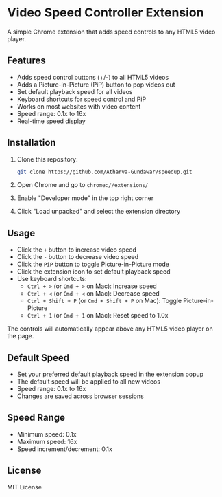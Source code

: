 # Video Speed Controller Extension

A simple Chrome extension that adds speed controls to any HTML5 video player.

## Features

- Adds speed control buttons (+/-) to all HTML5 videos
- Adds a Picture-in-Picture (PiP) button to pop videos out
- Set default playback speed for all videos
- Keyboard shortcuts for speed control and PiP
- Works on most websites with video content
- Speed range: 0.1x to 16x
- Real-time speed display

## Installation

1. Clone this repository:
   ```bash
   git clone https://github.com/Atharva-Gundawar/speedup.git
   ```

2. Open Chrome and go to `chrome://extensions/`

3. Enable "Developer mode" in the top right corner

4. Click "Load unpacked" and select the extension directory

## Usage

- Click the `+` button to increase video speed
- Click the `-` button to decrease video speed
- Click the `PiP` button to toggle Picture-in-Picture mode
- Click the extension icon to set default playback speed
- Use keyboard shortcuts:
  - `Ctrl + >` (or `Cmd + >` on Mac): Increase speed
  - `Ctrl + <` (or `Cmd + <` on Mac): Decrease speed
  - `Ctrl + Shift + P` (or `Cmd + Shift + P` on Mac): Toggle Picture-in-Picture
  - `Ctrl + 1` (or `Cmd + 1` on Mac): Reset speed to 1.0x

The controls will automatically appear above any HTML5 video player on the page.

## Default Speed

- Set your preferred default playback speed in the extension popup
- The default speed will be applied to all new videos
- Speed range: 0.1x to 16x
- Changes are saved across browser sessions

## Speed Range

- Minimum speed: 0.1x
- Maximum speed: 16x
- Speed increment/decrement: 0.1x

## License

MIT License 
